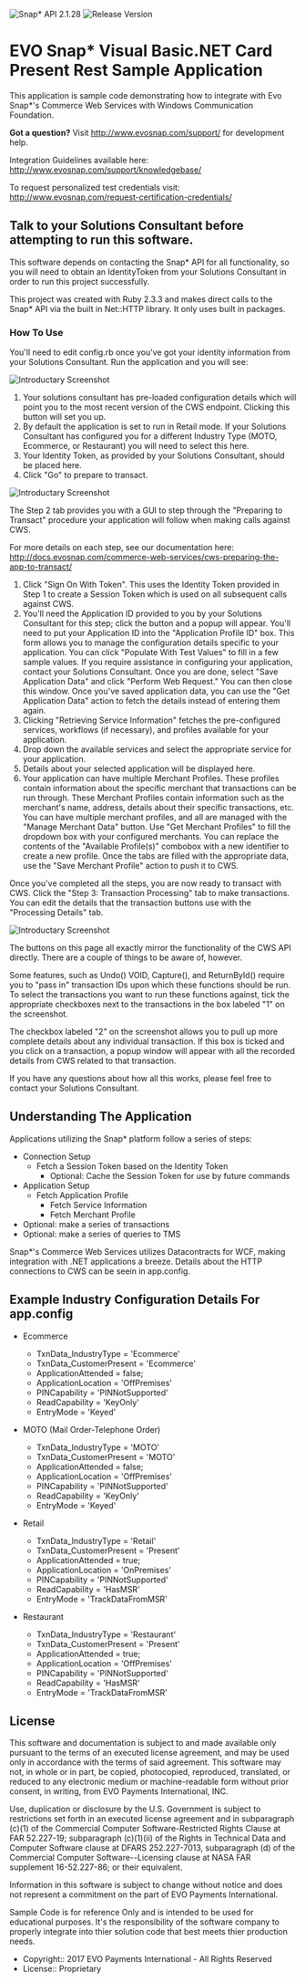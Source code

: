 ![Snap* API 2.1.28](https://img.shields.io/badge/Snap*%20API-2.1.28-blue.svg) ![Release Version](https://img.shields.io/github/release/EVO-Snap/VisualBasic-SampleApp-CardPresent.svg)
# EVO Snap* Visual Basic.NET Card Present Rest Sample Application

This application is sample code demonstrating how to integrate with Evo Snap*'s
Commerce Web Services with Windows Communication Foundation.

**Got a question?**  Visit http://www.evosnap.com/support/ for development help.  

Integration Guidelines available here:  http://www.evosnap.com/support/knowledgebase/

To request personalized test credentials visit: http://www.evosnap.com/request-certification-credentials/

## Talk to your Solutions Consultant before attempting to run this software.

This software depends on contacting the Snap* API for all functionality, so you
will need to obtain an IdentityToken from your Solutions Consultant in order to
run this project successfully.

This project was created with Ruby 2.3.3 and makes direct calls to the Snap* API
via the built in Net::HTTP library.  It only uses built in packages.

### How To Use

You'll need to edit config.rb once you've got your identity information from
your Solutions Consultant.  Run the application and you will see:

![Introductary Screenshot](./screenshots/step1.png)

1. Your solutions consultant has pre-loaded configuration details which will
   point you to the most recent version of the CWS endpoint.  Clicking this
   button will set you up.
2. By default the application is set to run in Retail mode.  If your Solutions
   Consultant has configured you for a different Industry Type (MOTO, Ecommerce,
   or Restaurant) you will need to select this here.
3. Your Identity Token, as provided by your Solutions Consultant, should be
   placed here.
4. Click "Go" to prepare to transact.

![Introductary Screenshot](./screenshots/step2.png)

The Step 2 tab provides you with a GUI to step through the "Preparing to
Transact" procedure your application will follow when making calls against CWS.

For more details on each step, see our documentation here:
http://docs.evosnap.com/commerce-web-services/cws-preparing-the-app-to-transact/

1. Click "Sign On With Token".  This uses the Identity Token provided in Step 1
   to create a Session Token which is used on all subsequent calls against CWS.
2. You'll need the Application ID provided to you by your Solutions Consultant
   for this step; click the button and a popup will appear.  You'll need to
   put your Application ID into the "Application Profile ID" box.  This form
   allows you to manage the configuration details specific to your application.
   You can click "Populate With Test Values" to fill in a few sample values.  If
   you require assistance in configuring your application, contact your
   Solutions Consultant.  Once you are done, select "Save Application Data" and
   click "Perform Web Request."  You can then close this window.  Once you've
   saved application data, you can use the "Get Application Data" action to
   fetch the details instead of entering them again.
3. Clicking "Retrieving Service Information" fetches the pre-configured
   services, workflows (if necessary), and profiles available for your
   application.
4. Drop down the available services and select the appropriate service for your
   application.
5. Details about your selected application will be displayed here.
6. Your application can have multiple Merchant Profiles.  These profiles contain
   information about the specific merchant that transactions can be run through.
   These Merchant Profiles contain information such as the merchant's name,
   address, details about their specific transactions, etc.  You can have
   multiple merchant profiles, and all are managed with the "Manage Merchant
   Data" button.  Use "Get Merchant Profiles" to fill the dropdown box with
   your configured merchants.  You can replace the contents of the "Available
   Profile(s)" combobox with a new identifier to create a new profile.  Once the
   tabs are filled with the appropriate data, use the "Save Merchant Profile"
   action to push it to CWS.

Once you've completed all the steps, you are now ready to transact with CWS.
Click the "Step 3: Transaction Processing" tab to make transactions.  You can
edit the details that the transaction buttons use with the "Processing Details"
tab.

![Introductary Screenshot](./screenshots/step3.png)

The buttons on this page all exactly mirror the functionality of the CWS API
directly.  There are a couple of things to be aware of, however.

Some features, such as Undo() VOID, Capture(), and ReturnById() require you to
"pass in" transaction IDs upon which these functions should be run.  To select
the transactions you want to run these functions against, tick the appropriate
checkboxes next to the transactions in the box labeled "1" on the screenshot.

The checkbox labeled "2" on the screenshot allows you to pull up more complete
details about any individual transaction.  If this box is ticked and you click
on a transaction, a popup window will appear with all the recorded details from
CWS related to that transaction.

If you have any questions about how all this works, please feel free to contact
your Solutions Consultant.

## Understanding The Application

Applications utilizing the Snap* platform follow a series of steps:

* Connection Setup
  - Fetch a Session Token based on the Identity Token
	- Optional:  Cache the Session Token for use by future commands
* Application Setup
  - Fetch Application Profile
	- Fetch Service Information
	- Fetch Merchant Profile
* Optional:  make a series of transactions
* Optional:  make a series of queries to TMS

Snap*'s Commerce Web Services utilizes Datacontracts for WCF, making
integration with .NET applications a breeze.  Details about the HTTP connections
to CWS can be seein in app.config.

## Example Industry Configuration Details For app.config

* Ecommerce
  - TxnData_IndustryType = 'Ecommerce'
  - TxnData_CustomerPresent = 'Ecommerce'
  - ApplicationAttended = false;
  - ApplicationLocation = 'OffPremises'
  - PINCapability = 'PINNotSupported'
  - ReadCapability = 'KeyOnly'
  - EntryMode = 'Keyed'

* MOTO (Mail Order-Telephone Order)
  - TxnData_IndustryType = 'MOTO'
  - TxnData_CustomerPresent = 'MOTO'
  - ApplicationAttended = false;
  - ApplicationLocation = 'OffPremises'
  - PINCapability = 'PINNotSupported'
  - ReadCapability = 'KeyOnly'
  - EntryMode = 'Keyed'

* Retail
  - TxnData_IndustryType = 'Retail'
  - TxnData_CustomerPresent = 'Present'
  - ApplicationAttended = true;
  - ApplicationLocation = 'OnPremises'
  - PINCapability = 'PINNotSupported'
  - ReadCapability = 'HasMSR'
  - EntryMode = 'TrackDataFromMSR'

* Restaurant
  - TxnData_IndustryType = 'Restaurant'
  - TxnData_CustomerPresent = 'Present'
  - ApplicationAttended = true;
  - ApplicationLocation = 'OffPremises'
  - PINCapability = 'PINNotSupported'
  - ReadCapability = 'HasMSR'
  - EntryMode = 'TrackDataFromMSR'

## License

 This software and documentation is subject to and made
 available only pursuant to the terms of an executed license
 agreement, and may be used only in accordance with the terms
 of said agreement. This software may not, in whole or in part,
 be copied, photocopied, reproduced, translated, or reduced to
 any electronic medium or machine-readable form without
 prior consent, in writing, from EVO Payments International, INC.

 Use, duplication or disclosure by the U.S. Government is subject
 to restrictions set forth in an executed license agreement
 and in subparagraph (c)(1) of the Commercial Computer
 Software-Restricted Rights Clause at FAR 52.227-19; subparagraph
 (c)(1)(ii) of the Rights in Technical Data and Computer Software
 clause at DFARS 252.227-7013, subparagraph (d) of the Commercial
 Computer Software--Licensing clause at NASA FAR supplement
 16-52.227-86; or their equivalent.

 Information in this software is subject to change without notice
 and does not represent a commitment on the part of EVO Payments International.

 Sample Code is for reference Only and is intended to be used for educational
 purposes. It's the responsibility of the software company to properly
 integrate into thier solution code that best meets thier production needs.

 - Copyright:: 2017 EVO Payments International - All Rights Reserved
 - License:: Proprietary
